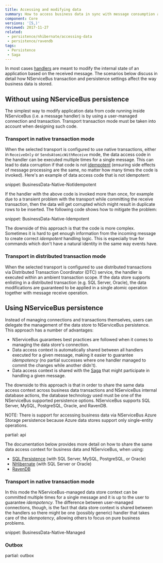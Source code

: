```yaml
---
title: Accessing and modifying data
summary: How to access business data in sync with message consumption and modifications to NServiceBus-controlled data.
component: Core
versions: '[5,)'
reviewed: 2017-11-27
related:
 - persistence/nhibernate/accessing-data
 - persistence/ravendb
tags:
 - Persistence
 - Saga
---
```


In most cases [handlers](/nservicebus/handlers/) are meant to modify the internal state of an application based on the received message. The scenarios below discuss in detail how NServiceBus transaction and persistence settings affect the way business data is stored.


## Without using NServiceBus persistence

The simplest way to modify application data from code running inside NServiceBus (i.e. a message handler) is by using a user-managed connection and transaction. Transport transaction mode must be taken into account when designing such code.


### Transport in native transaction mode

When the selected transport is configured to use native transactions, either in `ReceiveOnly` or `SendsAtomicWithReceive` mode, the data access code in the handler can be executed multiple times for a single message. This can lead to data corruption if that code is not [idempotent](http://www.enterpriseintegrationpatterns.com/patterns/messaging/IdempotentReceiver.html) (ensuring side effects of message processing are the same, no matter how many times the code is invoked). Here's an example of data access code that is not idempotent:

snippet: BusinessData-Native-NotIdempotent

If the handler with the above code is invoked more than once, for example due to a transient problem with the transport while committing the receive transaction, then the data will get corrupted which might result in duplicate rows to be inserted. The following code shows how to mitigate the problem:

snippet: BusinessData-Native-Idempotent

The downside of this approach is that the code is more complex. Sometimes it is hard to get enough information from the incoming message to create correct *idempotent* handling logic. This is especially true for commands which don't have a natural identity in the same way events have.


### Transport in distributed transaction mode

When the selected transport is configured to use distributed transactions via Distributed Transaction Coordinator (DTC) service, the handler is executed within an ambient transaction scope. If the data store supports enlisting in a distributed transaction (e.g. SQL Server, Oracle), the data modifications are guaranteed to be applied in a single atomic operation together with message receive operation.


## Using NServiceBus persistence

Instead of managing connections and transactions themselves, users can delegate the management of the data store to NServiceBus persistence. This approach has a number of advantages:

 * NServiceBus guarantees best practices are followed when it comes to managing the data store's connection.
 * Data access context is automatically shared between all handlers executed for a given message, making it easier to guarantee *idempotency* (no partial successes where one handler managed to commit the changes while another didn't).
 * Data access context is shared with the [Saga](/nservicebus/sagas) that might participate in handling a given message.

The downside to this approach is that in order to share the same data access context across business data transactions and NServiceBus internal database actions, the database technology used must be one of the NServiceBus supported persistence options. NServiceBus supports SQL Server, MySQL, PostgreSQL, Oracle, and RavenDB.

NOTE: There is support for accessing business data via NServiceBus Azure Storage persistence because Azure data stores support only single-entity operations.

partial: api

The documentation below provides more detail on how to share the same data access context for business data and NServiceBus, when using:

 * [SQL Persistence](/persistence/sql/accessing-data.md) (with SQL Server, MySQL, PostgreSQL, or Oracle)
 * [NHibernate](/persistence/nhibernate/accessing-data.md) (with SQL Server or Oracle)
 * [RavenDB](/persistence/ravendb/#shared-session)


### Transport in native transaction mode

In this mode the NServiceBus-managed data store context can be committed multiple times for a single message and it is up to the user to guarantee *idempotency*. The difference between user-managed connections, though, is the fact that data store context is shared between the handlers so there might be one (possibly generic) handler that takes care of the *idempotency*, allowing others to focus on pure business problems.

snippet: BusinessData-Native-Managed


### Outbox

partial: outbox

